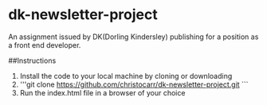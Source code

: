 # dk-newsletter-project

An assignment issued by DK(Dorling Kindersley) publishing for a position as a front end developer.

##Instructions

1. Install the code to your local machine by cloning or downloading 
2. '''git clone https://github.com/christocarr/dk-newsletter-project.git ```
3. Run the index.html file in a browser of your choice
